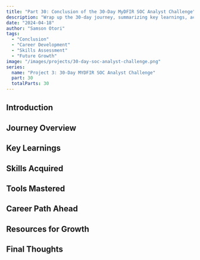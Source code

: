 ```yaml
---
title: "Part 30: Conclusion of the 30-Day MyDFIR SOC Analyst Challenge"
description: "Wrap up the 30-day journey, summarizing key learnings, achievements, and next steps in your SOC analyst career."
date: "2024-04-18"
author: "Samson Otori"
tags:
  - "Conclusion"
  - "Career Development"
  - "Skills Assessment"
  - "Future Growth"
image: "/images/projects/30-day-soc-analyst-challenge.png"
series:
  name: "Project 3: 30-Day MYDFIR SOC Analyst Challenge"
  part: 30
  totalParts: 30
---
```


## Introduction

## Journey Overview

## Key Learnings

## Skills Acquired

## Tools Mastered

## Career Path Ahead

## Resources for Growth

## Final Thoughts 